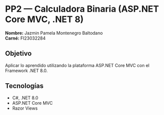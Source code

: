 # PP2 — Calculadora Binaria (ASP.NET Core MVC, .NET 8)

**Nombre:** Jazmin Pamela Montenegro Baltodano  
**Carné:** FI23032284

## Objetivo
Aplicar lo aprendido utilizando la plataforma ASP.NET Core MVC con el Framework .NET 8.0.

## Tecnologías
- C#, .NET 8.0
- ASP.NET Core MVC
- Razor Views

